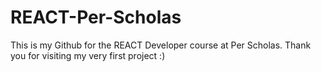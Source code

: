 # REACT-Per-Scholas
This is my Github for the REACT Developer course at Per Scholas. Thank you for visiting my very first project :)
